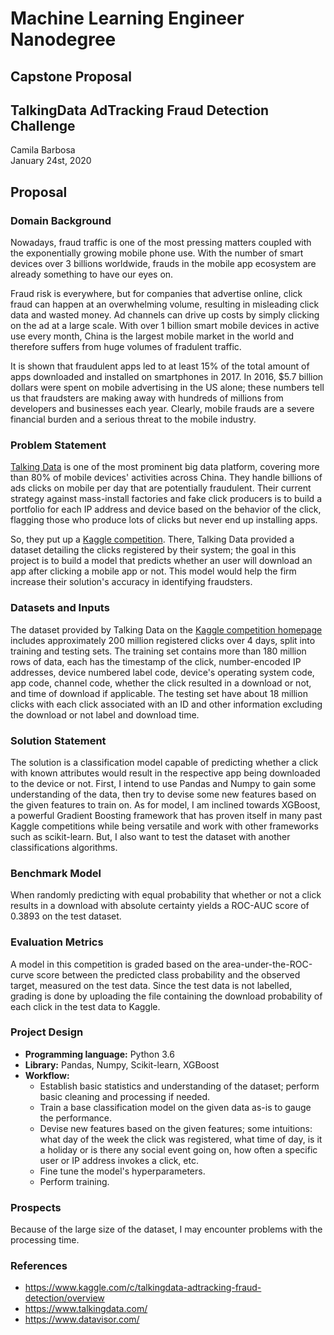 # Machine Learning Engineer Nanodegree
## Capstone Proposal
## TalkingData AdTracking Fraud Detection Challenge
Camila Barbosa  
January 24st, 2020

## Proposal

### Domain Background
Nowadays, fraud traffic is one of the most pressing matters coupled with the exponentially growing mobile phone use. With the number of smart devices over 3 billions worldwide, frauds in the mobile app ecosystem are already something to have our eyes on.

Fraud risk is everywhere, but for companies that advertise online, click fraud can happen at an overwhelming volume, resulting in misleading click data and wasted money. Ad channels can drive up costs by simply clicking on the ad at a large scale. With over 1 billion smart mobile devices in active use every month, China is the largest mobile market in the world and therefore suffers from huge volumes of fradulent traffic.

It is shown that fraudulent apps led to at least 15% of the total amount of apps downloaded and installed on smartphones in 2017. In 2016, $5.7 billion dollars were spent on mobile advertising in the US alone; these numbers tell us that fraudsters are making away with hundreds of millions from developers and businesses each year. Clearly, mobile frauds are a severe financial burden and a serious threat to the mobile industry.

### Problem Statement

[Talking Data](https://www.talkingdata.com/) is one of the most prominent big data platform, covering more than 80% of mobile devices' activities across China. They handle billions of ads clicks on mobile per day that are potentially fraudulent. Their current strategy against mass-install factories and fake click producers is to build a portfolio for each IP address and device based on the behavior of the click, flagging those who produce lots of clicks but never end up installing apps.

So, they put up a [Kaggle competition](https://www.kaggle.com/c/talkingdata-adtracking-fraud-detection). There, Talking Data provided a dataset detailing the clicks registered by their system; the goal in this project is to build a model that predicts whether an user will download an app after clicking a mobile app or not. This model would help the firm increase their solution's accuracy in identifying fraudsters.

### Datasets and Inputs

The dataset provided by Talking Data on the [Kaggle competition homepage](https://www.kaggle.com/c/talkingdata-adtracking-fraud-detection) includes approximately 200 million registered clicks over 4 days, split into training and testing sets. The training set contains more than 180 million rows of data, each has the timestamp of the click, number-encoded IP addresses, device numbered label code, device's operating system code, app code, channel code, whether the click resulted in a download or not, and time of download if applicable. The testing set have about 18 million clicks with each click associated with an ID and other information excluding the download or not label and download time.

### Solution Statement

The solution is a classification model capable of predicting whether a click with known attributes would result in the respective app being downloaded to the device or not. First, I intend to use Pandas and Numpy to gain some understanding of the data, then try to devise some new features based on the given features to train on. As for model, I am inclined towards XGBoost, a powerful Gradient Boosting framework that has proven itself in many past Kaggle competitions while being versatile and work with other frameworks such as scikit-learn. But, I also want to test the dataset with another classifications algorithms.

### Benchmark Model

When randomly predicting with equal probability that whether or not a click results in a download with absolute certainty yields a ROC-AUC score of 0.3893 on the test dataset.

### Evaluation Metrics

A model in this competition is graded based on the area-under-the-ROC-curve score between the predicted class probability and the observed target, measured on the test data. Since the test data is not labelled, grading is done by uploading the file containing the download probability of each click in the test data to Kaggle.

### Project Design

* **Programming language:** Python 3.6
* **Library:** Pandas, Numpy, Scikit-learn, XGBoost
* **Workflow:**
  * Establish basic statistics and understanding of the dataset; perform basic cleaning and processing if needed.
  * Train a base classification model on the given data as-is to gauge the performance.
  * Devise new features based on the given features; some intuitions: what day of the week the click was registered, what time of day, is it a holiday or is there any social event going on, how often a specific user or IP address invokes a click, etc.
  * Fine tune the model's hyperparameters.
  * Perform training.

### Prospects
  
Because of the large size of the dataset, I may encounter problems with the processing time.

### References
- https://www.kaggle.com/c/talkingdata-adtracking-fraud-detection/overview
- https://www.talkingdata.com/
- https://www.datavisor.com/
